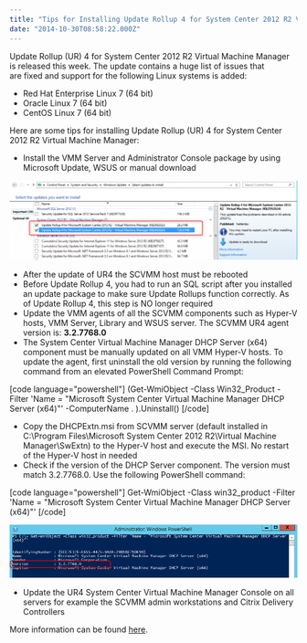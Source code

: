 ```yaml
---
title: "Tips for Installing Update Rollup 4 for System Center 2012 R2 Virtual Machine Manager"
date: "2014-10-30T08:58:22.000Z"
---
```


Update Rollup (UR) 4 for System Center 2012 R2 Virtual Machine Manager is released this week. The update contains a huge list of issues that are fixed and support for the following Linux systems is added:

- Red Hat Enterprise Linux 7 (64 bit)
- Oracle Linux 7 (64 bit)
- CentOS Linux 7 (64 bit)

Here are some tips for installing Update Rollup (UR) 4 for System Center 2012 R2 Virtual Machine Manager:

- Install the VMM Server and Administrator Console package by using Microsoft Update, WSUS or manual download

[![ur4](images/ur4-1024x283.png)](https://www.ivobeerens.nl/wp-content/uploads/2014/10/ur4.png)

- After the update of UR4 the SCVMM host must be rebooted
- Before Update Rollup 4, you had to run an SQL script after you installed an update package to make sure Update Rollups function correctly. As of Update Rollup 4, this step is NO longer required
- Update the VMM agents of all the SCVMM components such as Hyper-V hosts, VMM Server, Library and WSUS server. The SCVMM UR4 agent version is: **3.2.7768.0**
- The System Center Virtual Machine Manager DHCP Server (x64) component must be manually updated on all VMM Hyper-V hosts. To update the agent, first uninstall the old version by running the following command from an elevated PowerShell Command Prompt:

\[code language="powershell"\] (Get-WmiObject -Class Win32\_Product -Filter 'Name = "Microsoft System Center Virtual Machine Manager DHCP Server (x64)"' -ComputerName . ).Uninstall() \[/code\]

- Copy the DHCPExtn.msi from SCVMM server (default installed in C:\\Program Files\\Microsoft System Center 2012 R2\\Virtual Machine Manager\\SwExtn) to the Hyper-V host and execute the MSI. No restart of the Hyper-V host in needed
- Check if the version of the DHCP Server component. The version must match 3.2.7768.0. Use the following PowerShell command:

\[code language="powershell"\] Get-WmiObject -Class win32\_product -Filter 'Name = "Microsoft System Center Virtual Machine Manager DHCP Server (x64)"' \[/code\]

[![dhcpclient](images/dhcpclient.png)](https://www.ivobeerens.nl/wp-content/uploads/2014/10/dhcpclient.png)

- Update the UR4 System Center Virtual Machine Manager Console on all servers for example the SCVMM admin workstations and Citrix Delivery Controllers

More information can be found [here](http://support2.microsoft.com/kb/2992024).
